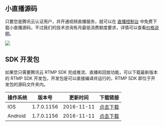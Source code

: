 ## 小直播源码

只要您是腾讯云认证用户，并开通视频直播服务，就可以在 [直播控制台](https://console.qcloud.com/live/mlvbsdkdownload) 中免费下载小直播源码，不过我们的技术咨询有月最低消费额度要求，详情可以查看[价格说明](https://www.qcloud.com/doc/product/454/6557)。

![](//mc.qcloudimg.com/static/img/139c6a3847db276e7bc4fe32874d9891/image.png)


## SDK 开发包

如果您只需要腾讯云 RTMP SDK 完成推流、直播和回放功能，可以下载最新版本的 RTMP SDK 开发包，开发包是可以直接编译并运行的，RTMP SDK 即位于开发包的源码文件夹内。

| 操作系统 | 版本号 | 更新时间|下载链接 |
| ---- | ----------- | ---- | ---- | 
| IOS  | 1.7.0.1156  | 2016-11-11 | [点击下载](http://download-10055601.cos.myqcloud.com/TXRTMPiOSDemoSrc_1.7.0.1156.zip)  |
| Android  | 1.7.0.1156 | 2016-11-11 | [点击下载](http://download-10055601.cos.myqcloud.com/RTMPAndroidDemoSrc_1.7.0.1156.zip)  |



